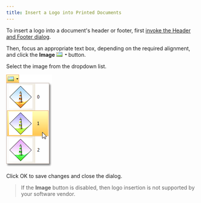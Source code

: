 ```yaml
---
title: Insert a Logo into Printed Documents
---
```

To insert a logo into a document's header or footer, first [invoke the Header and Footer dialog](../../../../../interface-elements-for-desktop/articles/print-preview/print-preview-for-winforms/headers-and-footers/insert-page-header-and-page-footer-into-printed-documents.md).

Then, focus an appropriate text box, depending on the required alignment, and click the **Image** ![previewButtonImage](../../../../images/Img7310.png) button.

Select the image from the dropdown list.

![previewImageChoose](../../../../images/Img7311.png)

Click OK to save changes and close the dialog.

> If the **Image** button is disabled, then logo insertion is not supported by your software vendor.